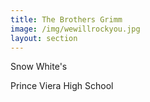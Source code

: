 ```yaml
---
title: The Brothers Grimm
image: /img/wewillrockyou.jpg
layout: section
---
```


 Snow White's 

Prince Viera High School
